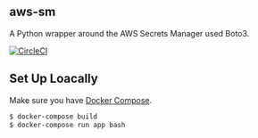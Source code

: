 aws-sm
---
A Python wrapper around the AWS Secrets Manager used Boto3.

[![CircleCI](https://circleci.com/gh/jumpyoshim/aws-sm.svg?style=svg)](https://circleci.com/gh/jumpyoshim/aws-sm)

Set Up Loacally
---
Make sure you have [Docker Compose](https://docs.docker.com/compose/install/).

```sh
$ docker-compose build
$ docker-compose run app bash
```

